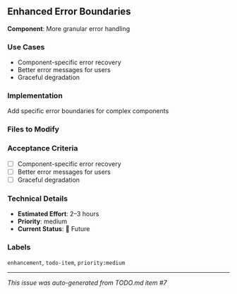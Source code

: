 ## Enhanced Error Boundaries

**Component**: More granular error handling

### Use Cases
- Component-specific error recovery
- Better error messages for users
- Graceful degradation

### Implementation
Add specific error boundaries for complex components

### Files to Modify


### Acceptance Criteria
- [ ] Component-specific error recovery
- [ ] Better error messages for users
- [ ] Graceful degradation

### Technical Details
- **Estimated Effort**: 2–3 hours
- **Priority**: medium
- **Current Status**: 🔲 Future

### Labels
`enhancement`, `todo-item`, `priority:medium`

---
*This issue was auto-generated from TODO.md item #7*
